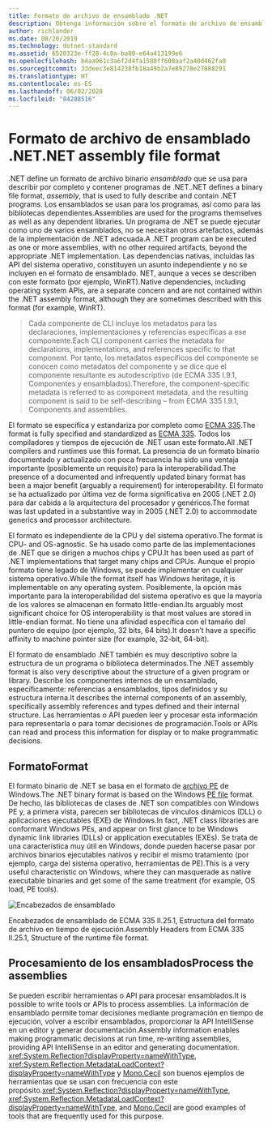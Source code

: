 ```yaml
---
title: Formato de archivo de ensamblado .NET
description: Obtenga información sobre el formato de archivo de ensamblado .NET, que se usa para describir y contiene las bibliotecas y aplicaciones de .NET.
author: richlander
ms.date: 08/20/2019
ms.technology: dotnet-standard
ms.assetid: 6520323e-ff28-4c8a-ba80-e64a413199e6
ms.openlocfilehash: b4aa961c3a6f2d4fa1580ff608aaf2a40d462fa0
ms.sourcegitcommit: 33deec3e814238fb18a49b2a7e89278e27888291
ms.translationtype: HT
ms.contentlocale: es-ES
ms.lasthandoff: 06/02/2020
ms.locfileid: "84288516"
---
```

# <a name="net-assembly-file-format"></a><span data-ttu-id="a1855-103">Formato de archivo de ensamblado .NET</span><span class="sxs-lookup"><span data-stu-id="a1855-103">.NET assembly file format</span></span>

<span data-ttu-id="a1855-104">.NET define un formato de archivo binario *ensamblado* que se usa para describir por completo y contener programas de .NET.</span><span class="sxs-lookup"><span data-stu-id="a1855-104">.NET defines a binary file format, *assembly*, that is used to fully describe and contain .NET programs.</span></span> <span data-ttu-id="a1855-105">Los ensamblados se usan para los programas, así como para las bibliotecas dependientes.</span><span class="sxs-lookup"><span data-stu-id="a1855-105">Assemblies are used for the programs themselves as well as any dependent libraries.</span></span> <span data-ttu-id="a1855-106">Un programa de .NET se puede ejecutar como uno de varios ensamblados, no se necesitan otros artefactos, además de la implementación de .NET adecuada.</span><span class="sxs-lookup"><span data-stu-id="a1855-106">A .NET program can be executed as one or more assemblies, with no other required artifacts, beyond the appropriate .NET implementation.</span></span> <span data-ttu-id="a1855-107">Las dependencias nativas, incluidas las API del sistema operativo, constituyen un asunto independiente y no se incluyen en el formato de ensamblado. NET, aunque a veces se describen con este formato (por ejemplo, WinRT).</span><span class="sxs-lookup"><span data-stu-id="a1855-107">Native dependencies, including operating system APIs, are a separate concern and are not contained within the .NET assembly format, although they are sometimes described with this format (for example, WinRT).</span></span>

> <span data-ttu-id="a1855-108">Cada componente de CLI incluye los metadatos para las declaraciones, implementaciones y referencias específicas a ese componente.</span><span class="sxs-lookup"><span data-stu-id="a1855-108">Each CLI component carries the metadata for declarations, implementations, and references specific to that component.</span></span> <span data-ttu-id="a1855-109">Por tanto, los metadatos específicos del componente se conocen como metadatos del componente y se dice que el componente resultante es autodescriptivo (de ECMA 335 I.9.1, Componentes y ensamblados).</span><span class="sxs-lookup"><span data-stu-id="a1855-109">Therefore, the component-specific metadata is referred to as component metadata, and the resulting component is said to be self-describing – from ECMA 335 I.9.1, Components and assemblies.</span></span>

<span data-ttu-id="a1855-110">El formato se especifica y estandariza por completo como [ECMA 335](https://www.ecma-international.org/publications/standards/Ecma-335.htm).</span><span class="sxs-lookup"><span data-stu-id="a1855-110">The format is fully specified and standardized as [ECMA 335](https://www.ecma-international.org/publications/standards/Ecma-335.htm).</span></span> <span data-ttu-id="a1855-111">Todos los compiladores y tiempos de ejecución de .NET usan este formato.</span><span class="sxs-lookup"><span data-stu-id="a1855-111">All .NET compilers and runtimes use this format.</span></span> <span data-ttu-id="a1855-112">La presencia de un formato binario documentado y actualizado con poca frecuencia ha sido una ventaja importante (posiblemente un requisito) para la interoperabilidad.</span><span class="sxs-lookup"><span data-stu-id="a1855-112">The presence of a documented and infrequently updated binary format has been a major benefit (arguably a requirement) for interoperability.</span></span> <span data-ttu-id="a1855-113">El formato se ha actualizado por última vez de forma significativa en 2005 (.NET 2.0) para dar cabida a la arquitectura del procesador y genéricos.</span><span class="sxs-lookup"><span data-stu-id="a1855-113">The format was last updated in a substantive way in 2005 (.NET 2.0) to accommodate generics and processor architecture.</span></span>

<span data-ttu-id="a1855-114">El formato es independiente de la CPU y del sistema operativo.</span><span class="sxs-lookup"><span data-stu-id="a1855-114">The format is CPU- and OS-agnostic.</span></span> <span data-ttu-id="a1855-115">Se ha usado como parte de las implementaciones de .NET que se dirigen a muchos chips y CPU.</span><span class="sxs-lookup"><span data-stu-id="a1855-115">It has been used as part of .NET implementations that target many chips and CPUs.</span></span> <span data-ttu-id="a1855-116">Aunque el propio formato tiene legado de Windows, se puede implementar en cualquier sistema operativo.</span><span class="sxs-lookup"><span data-stu-id="a1855-116">While the format itself has Windows heritage, it is implementable on any operating system.</span></span> <span data-ttu-id="a1855-117">Posiblemente, la opción más importante para la interoperabilidad del sistema operativo es que la mayoría de los valores se almacenan en formato little-endian.</span><span class="sxs-lookup"><span data-stu-id="a1855-117">Its arguably most significant choice for OS interoperability is that most values are stored in little-endian format.</span></span> <span data-ttu-id="a1855-118">No tiene una afinidad específica con el tamaño del puntero de equipo (por ejemplo, 32 bits, 64 bits).</span><span class="sxs-lookup"><span data-stu-id="a1855-118">It doesn’t have a specific affinity to machine pointer size (for example, 32-bit, 64-bit).</span></span>

<span data-ttu-id="a1855-119">El formato de ensamblado .NET también es muy descriptivo sobre la estructura de un programa o biblioteca determinados.</span><span class="sxs-lookup"><span data-stu-id="a1855-119">The .NET assembly format is also very descriptive about the structure of a given program or library.</span></span> <span data-ttu-id="a1855-120">Describe los componentes internos de un ensamblado, específicamente: referencias a ensamblados, tipos definidos y su estructura interna.</span><span class="sxs-lookup"><span data-stu-id="a1855-120">It describes the internal components of an assembly, specifically assembly references and types defined and their internal structure.</span></span> <span data-ttu-id="a1855-121">Las herramientas o API pueden leer y procesar esta información para representarla o para tomar decisiones de programación.</span><span class="sxs-lookup"><span data-stu-id="a1855-121">Tools or APIs can read and process this information for display or to make programmatic decisions.</span></span>

## <a name="format"></a><span data-ttu-id="a1855-122">Formato</span><span class="sxs-lookup"><span data-stu-id="a1855-122">Format</span></span>

<span data-ttu-id="a1855-123">El formato binario de .NET se basa en el formato de [archivo PE](https://en.wikipedia.org/wiki/Portable_Executable) de Windows.</span><span class="sxs-lookup"><span data-stu-id="a1855-123">The .NET binary format is based on the Windows [PE file](https://en.wikipedia.org/wiki/Portable_Executable) format.</span></span> <span data-ttu-id="a1855-124">De hecho, las bibliotecas de clases de .NET son compatibles con Windows PE y, a primera vista, parecen ser bibliotecas de vínculos dinámicos (DLL) o aplicaciones ejecutables (EXE) de Windows.</span><span class="sxs-lookup"><span data-stu-id="a1855-124">In fact, .NET class libraries are conformant Windows PEs, and appear on first glance to be Windows dynamic link libraries (DLLs) or application executables (EXEs).</span></span> <span data-ttu-id="a1855-125">Se trata de una característica muy útil en Windows, donde pueden hacerse pasar por archivos binarios ejecutables nativos y recibir el mismo tratamiento (por ejemplo, carga del sistema operativo, herramientas de PE).</span><span class="sxs-lookup"><span data-stu-id="a1855-125">This is a very useful characteristic on Windows, where they can masquerade as native executable binaries and get some of the same treatment (for example, OS load, PE tools).</span></span>

![Encabezados de ensamblado](../media/assembly-format/assembly-headers.png)

<span data-ttu-id="a1855-127">Encabezados de ensamblado de ECMA 335 II.25.1, Estructura del formato de archivo en tiempo de ejecución.</span><span class="sxs-lookup"><span data-stu-id="a1855-127">Assembly Headers from ECMA 335 II.25.1, Structure of the runtime file format.</span></span>

## <a name="process-the-assemblies"></a><span data-ttu-id="a1855-128">Procesamiento de los ensamblados</span><span class="sxs-lookup"><span data-stu-id="a1855-128">Process the assemblies</span></span>

<span data-ttu-id="a1855-129">Se pueden escribir herramientas o API para procesar ensamblados.</span><span class="sxs-lookup"><span data-stu-id="a1855-129">It is possible to write tools or APIs to process assemblies.</span></span> <span data-ttu-id="a1855-130">La información de ensamblado permite tomar decisiones mediante programación en tiempo de ejecución, volver a escribir ensamblados, proporcionar la API IntelliSense en un editor y generar documentación.</span><span class="sxs-lookup"><span data-stu-id="a1855-130">Assembly information enables making programmatic decisions at run time, re-writing assemblies, providing API IntelliSense in an editor and generating documentation.</span></span> <span data-ttu-id="a1855-131"><xref:System.Reflection?displayProperty=nameWithType>, <xref:System.Reflection.MetadataLoadContext?displayProperty=nameWithType> y [Mono.Cecil](https://www.mono-project.com/docs/tools+libraries/libraries/Mono.Cecil/) son buenos ejemplos de herramientas que se usan con frecuencia con este propósito.</span><span class="sxs-lookup"><span data-stu-id="a1855-131"><xref:System.Reflection?displayProperty=nameWithType>, <xref:System.Reflection.MetadataLoadContext?displayProperty=nameWithType>, and [Mono.Cecil](https://www.mono-project.com/docs/tools+libraries/libraries/Mono.Cecil/) are good examples of tools that are frequently used for this purpose.</span></span>
